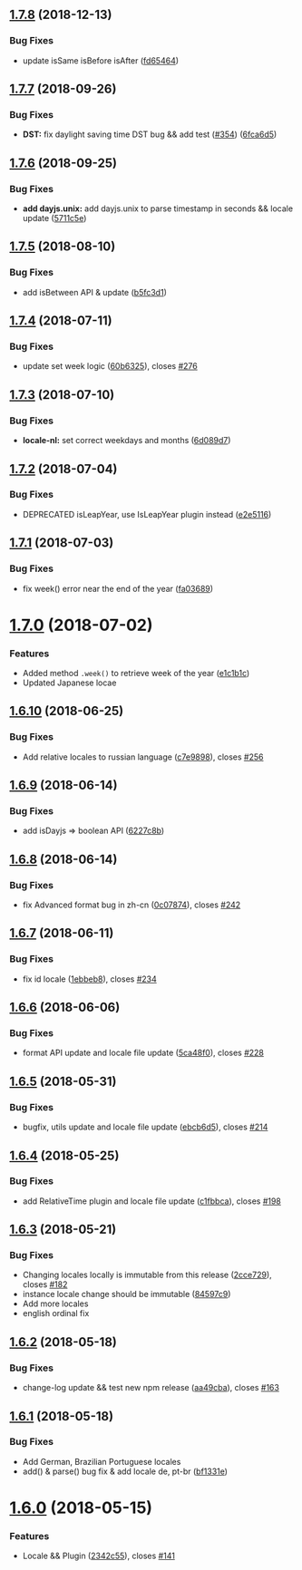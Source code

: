 ## [1.7.8](https://github.com/iamkun/dayjs/compare/v1.7.7...v1.7.8) (2018-12-13)


### Bug Fixes

* update isSame isBefore isAfter ([fd65464](https://github.com/iamkun/dayjs/commit/fd65464))

## [1.7.7](https://github.com/iamkun/dayjs/compare/v1.7.6...v1.7.7) (2018-09-26)


### Bug Fixes

* **DST:** fix daylight saving time DST bug && add test ([#354](https://github.com/iamkun/dayjs/issues/354)) ([6fca6d5](https://github.com/iamkun/dayjs/commit/6fca6d5))

## [1.7.6](https://github.com/iamkun/dayjs/compare/v1.7.5...v1.7.6) (2018-09-25)


### Bug Fixes

* **add dayjs.unix:** add dayjs.unix to parse timestamp in seconds && locale update ([5711c5e](https://github.com/iamkun/dayjs/commit/5711c5e))

## [1.7.5](https://github.com/iamkun/dayjs/compare/v1.7.4...v1.7.5) (2018-08-10)


### Bug Fixes

* add isBetween API & update ([b5fc3d1](https://github.com/iamkun/dayjs/commit/b5fc3d1))

## [1.7.4](https://github.com/iamkun/dayjs/compare/v1.7.3...v1.7.4) (2018-07-11)


### Bug Fixes

* update set week logic ([60b6325](https://github.com/iamkun/dayjs/commit/60b6325)), closes [#276](https://github.com/iamkun/dayjs/issues/276)

## [1.7.3](https://github.com/iamkun/dayjs/compare/v1.7.2...v1.7.3) (2018-07-10)


### Bug Fixes

* **locale-nl:** set correct weekdays and months ([6d089d7](https://github.com/iamkun/dayjs/commit/6d089d7))

## [1.7.2](https://github.com/iamkun/dayjs/compare/v1.7.1...v1.7.2) (2018-07-04)


### Bug Fixes

* DEPRECATED isLeapYear, use IsLeapYear plugin instead ([e2e5116](https://github.com/iamkun/dayjs/commit/e2e5116))

## [1.7.1](https://github.com/iamkun/dayjs/compare/v1.7.0...v1.7.1) (2018-07-03)


### Bug Fixes

* fix week() error near the end of the year ([fa03689](https://github.com/iamkun/dayjs/commit/fa03689))

# [1.7.0](https://github.com/iamkun/dayjs/compare/v1.6.10...v1.7.0) (2018-07-02)


### Features

* Added method `.week()` to retrieve week of the year ([e1c1b1c](https://github.com/iamkun/dayjs/commit/e1c1b1c))
* Updated Japanese locae

## [1.6.10](https://github.com/iamkun/dayjs/compare/v1.6.9...v1.6.10) (2018-06-25)


### Bug Fixes

* Add relative locales to russian language ([c7e9898](https://github.com/iamkun/dayjs/commit/c7e9898)), closes [#256](https://github.com/iamkun/dayjs/issues/256)

## [1.6.9](https://github.com/iamkun/dayjs/compare/v1.6.8...v1.6.9) (2018-06-14)


### Bug Fixes

* add isDayjs => boolean API ([6227c8b](https://github.com/iamkun/dayjs/commit/6227c8b))

## [1.6.8](https://github.com/iamkun/dayjs/compare/v1.6.7...v1.6.8) (2018-06-14)


### Bug Fixes

* fix  Advanced format bug in zh-cn ([0c07874](https://github.com/iamkun/dayjs/commit/0c07874)), closes [#242](https://github.com/iamkun/dayjs/issues/242)

## [1.6.7](https://github.com/iamkun/dayjs/compare/v1.6.6...v1.6.7) (2018-06-11)


### Bug Fixes

* fix id locale ([1ebbeb8](https://github.com/iamkun/dayjs/commit/1ebbeb8)), closes [#234](https://github.com/iamkun/dayjs/issues/234)

<a name="1.6.6"></a>
## [1.6.6](https://github.com/iamkun/dayjs/compare/v1.6.5...v1.6.6) (2018-06-06)


### Bug Fixes

*  format API update and locale file update ([5ca48f0](https://github.com/iamkun/dayjs/commit/5ca48f0)), closes [#228](https://github.com/iamkun/dayjs/issues/228)

<a name="1.6.5"></a>
## [1.6.5](https://github.com/iamkun/dayjs/compare/v1.6.4...v1.6.5) (2018-05-31)


### Bug Fixes

* bugfix, utils update and  locale file update ([ebcb6d5](https://github.com/iamkun/dayjs/commit/ebcb6d5)), closes [#214](https://github.com/iamkun/dayjs/issues/214)

<a name="1.6.4"></a>
## [1.6.4](https://github.com/iamkun/dayjs/compare/v1.6.3...v1.6.4) (2018-05-25)


### Bug Fixes

* add RelativeTime plugin and locale file update ([c1fbbca](https://github.com/iamkun/dayjs/commit/c1fbbca)), closes [#198](https://github.com/iamkun/dayjs/issues/198)

<a name="1.6.3"></a>
## [1.6.3](https://github.com/iamkun/dayjs/compare/v1.6.2...v1.6.3) (2018-05-21)


### Bug Fixes

* Changing locales locally is immutable from this release ([2cce729](https://github.com/iamkun/dayjs/commit/2cce729)), closes [#182](https://github.com/iamkun/dayjs/issues/182)
* instance locale change should be immutable ([84597c9](https://github.com/iamkun/dayjs/commit/84597c9))
* Add more locales
* english ordinal fix

<a name="1.6.2"></a>
## [1.6.2](https://github.com/iamkun/dayjs/compare/v1.6.1...v1.6.2) (2018-05-18)


### Bug Fixes

* change-log update && test new npm release ([aa49cba](https://github.com/iamkun/dayjs/commit/aa49cba)), closes [#163](https://github.com/iamkun/dayjs/issues/163)

<a name="1.6.1"></a>
## [1.6.1](https://github.com/iamkun/dayjs/compare/v1.6.0...v1.6.1) (2018-05-18)


### Bug Fixes

* Add German, Brazilian Portuguese locales
* add() & parse() bug fix & add locale de, pt-br ([bf1331e](https://github.com/iamkun/dayjs/commit/bf1331e))

<a name="1.6.0"></a>
# [1.6.0](https://github.com/iamkun/dayjs/compare/v1.5.24...v1.6.0) (2018-05-15)


### Features

* Locale && Plugin ([2342c55](https://github.com/iamkun/dayjs/commit/2342c55)), closes [#141](https://github.com/iamkun/dayjs/issues/141)
